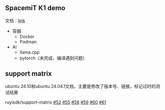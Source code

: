 ## SpacemiT K1 demo
文档：[link](/milkv-jupiter/)
- 容器
    - Docker
    - Podman
- AI
    - llama.cpp
    - pytorch（未完成，编译遇到问题）

## support matrix
ubuntu 24.10和ubuntu 24.04.1文档，主要是修改了版本号、链接，标记过时的测试结果

ruyisdk/support-matrix [#52](https://github.com/ruyisdk/support-matrix/pull/52) [#55](https://github.com/ruyisdk/support-matrix/pull/55) [#58](https://github.com/ruyisdk/support-matrix/pull/58) [#59](https://github.com/ruyisdk/support-matrix/pull/59) [#60](https://github.com/ruyisdk/support-matrix/pull/60) [#61](https://github.com/ruyisdk/support-matrix/pull/61)
